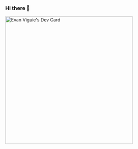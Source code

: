 ### Hi there 👋

<!--
**EvanViguie/EvanViguie** is a ✨ _special_ ✨ repository because its `README.md` (this file) appears on your GitHub profile.

Here are some ideas to get you started:

- 🔭 I’m currently working on ...
- 🌱 I’m currently learning ...
- 👯 I’m looking to collaborate on ...
- 🤔 I’m looking for help with ...
- 💬 Ask me about ...
- 📫 How to reach me: ...
- 😄 Pronouns: ...
- ⚡ Fun fact: ...
-->
<a href="https://app.daily.dev/LimbicSystem"><img src="https://api.daily.dev/devcards/ea301ff8130d45ed8727eb29c8ba8ef5.png?r=dcc" width="400" alt="Evan Viguie's Dev Card"/></a>

